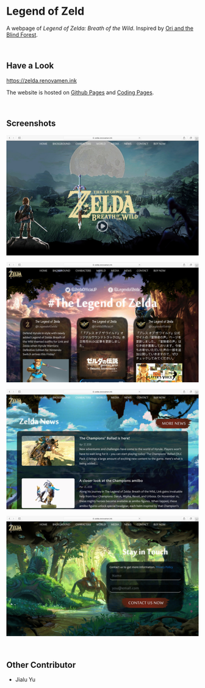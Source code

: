 # Legend of Zeld

A webpage of *Legend of Zelda: Breath of the Wild*. Inspired by [Ori and the Blind Forest](https://www.orithegame.com/blind-forest/).

&nbsp;

## Have a Look

https://zelda.renovamen.ink

The website is hosted on [Github Pages](https://pages.github.com/) and [Coding Pages](https://coding.net/).

&nbsp;

## Screenshots

![img](docs/zelda-1.jpg)

![img](docs/zelda-2.jpg)

![img](docs/zelda-3.jpg)

![img](docs/zelda-4.jpg)

&nbsp;

## Other Contributor

- Jialu Yu